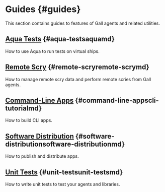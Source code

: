# Guides {#guides}

This section contains guides to features of Gall agents and related utilities.

## [Aqua Tests](aqua.md) {#aqua-testsaquamd}

How to use Aqua to run tests on virtual ships.

## [Remote Scry](remote-scry.md) {#remote-scryremote-scrymd}

How to manage remote scry data and perform remote scries from Gall agents.

## [Command-Line Apps](cli-tutorial.md) {#command-line-appscli-tutorialmd}

How to build CLI apps.

## [Software Distribution](software-distribution.md) {#software-distributionsoftware-distributionmd}

How to publish and distribute apps.

## [Unit Tests](unit-tests.md) {#unit-testsunit-testsmd}

How to write unit tests to test your agents and libraries.
